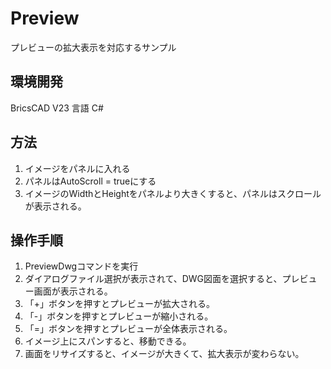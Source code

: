 # Preview
プレビューの拡大表示を対応するサンプル

## 環境開発
BricsCAD V23
言語 C#

## 方法
1. イメージをパネルに入れる
2. パネルはAutoScroll = trueにする
3. イメージのWidthとHeightをパネルより大きくすると、パネルはスクロールが表示される。

## 操作手順
1. PreviewDwgコマンドを実行
2. ダイアログファイル選択が表示されて、DWG図面を選択すると、プレビュー画面が表示される。
3. 「+」ボタンを押すとプレビューが拡大される。
4. 「-」ボタンを押すとプレビューが縮小される。
5. 「=」ボタンを押すとプレビューが全体表示される。
6. イメージ上にスパンすると、移動できる。
7. 画面をリサイズすると、イメージが大きくて、拡大表示が変わらない。
